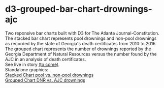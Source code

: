 # d3-grouped-bar-chart-drownings-ajc
Two reponsive bar charts built with D3 for The Atlanta Journal-Constitution. The stacked bar chart represents pool drownings and non-pool drownings as recorded by the state of Georgia's death certificates from 2010 to 2016. The grouped chart represents the number of drownings reported by the Georgia Department of Natural Resources versus the number found by the AJC in an analysis of death certificates.</br>
See live in story <a href="#">(to come)</a>.</br>
Standalone graphics:</br> 
<a href="https://s3.amazonaws.com/ajcnewsapps/2017/drownings-pool-nonpool/index.html">Stacked Chart pool vs. non-pool drownings</a></br>
<a href="https://s3.amazonaws.com/ajcnewsapps/2017/drownings-dnr-ajc/index.html">Grouped Chart DNR vs. AJC drownings</a> 
</br>
</br>

